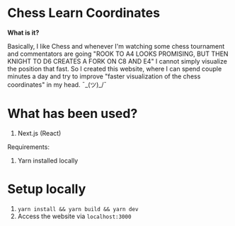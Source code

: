 # Chess Learn Coordinates
<b>What is it?</b>

Basically, I like Chess and whenever I'm watching some chess tournament and commentators are going "ROOK TO A4 LOOKS PROMISING, BUT THEN KNIGHT TO D6 CREATES A FORK ON C8 AND E4" I cannot simply visualize the position that fast. So I created this website, where I can spend couple minutes a day and try to improve "faster visualization of the chess coordinates" in my head. ¯\_(ツ)_/¯

# What has been used?
1. Next.js (React)

Requirements:
1. Yarn installed locally

# Setup locally
1. `yarn install && yarn build && yarn dev`
2. Access the website via `localhost:3000`
